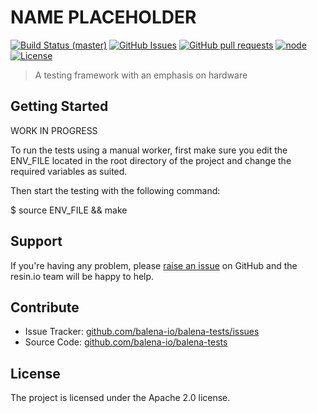 NAME PLACEHOLDER
================
[![Build Status (master)](https://jenkins.dev.resin.io/buildStatus/icon?job=balena-tests-master)](https://jenkins.dev.resin.io/job/balena-tests-master/)
[![GitHub Issues](https://img.shields.io/github/issues/balena-io/balena-tests.svg)](https://github.com/balena-io/balena-tests/issues)
[![GitHub pull requests](https://img.shields.io/github/issues-pr/balena-io/balena-tests.svg)](https://github.com/balena-io/balena-tests/pulls)
[![node](https://img.shields.io/badge/node-v10.0.0-green.svg)](https://nodejs.org/download/release/v10.0.0/)
[![License](https://img.shields.io/badge/license-APACHE%202.0-blue.svg)](https://opensource.org/licenses/Apache-2.0)

> A testing framework with an emphasis on hardware 

## Getting Started

WORK IN PROGRESS

To run the tests using a manual worker, first make sure you edit the ENV_FILE located in the root directory of the project and change the required variables as suited.

Then start the testing with the following command:

$ source ENV_FILE && make

## Support

If you're having any problem, please [raise an issue][newissue] on GitHub and
the resin.io team will be happy to help.

## Contribute

- Issue Tracker: [github.com/balena-io/balena-tests/issues][issues]
- Source Code: [github.com/balena-io/balena-tests][source]

## License

The project is licensed under the Apache 2.0 license.

[issues]: https://github.com/balena-io/balena-tests/issues
[newissue]: https://github.com/balena-io/balena-tests/issues/new
[source]: https://github.com/balena-io/balena-tests
